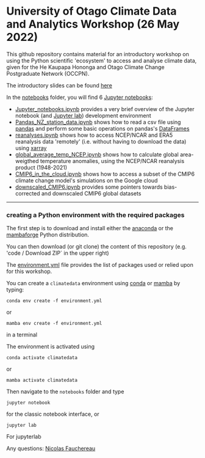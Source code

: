 # University of Otago Climate Data and Analytics Workshop (26 May 2022)

This github repository contains material for an introductory workshop on using 
the Python scientific 'ecosystem' to access and analyse climate data, given for the 
He Kaupapa Hononga and Otago Climate Change Postgraduate Network (OCCPN). 

The introductory slides can be found [here](https://github.com/nicolasfauchereau/climate_data_analytics/blob/main/slides/climate_data_workshop.pdf) 

In the [notebooks](https://github.com/nicolasfauchereau/climate_data_analytics/tree/main/notebooks) folder, you will find 6 [Jupyter notebooks](https://jupyter.org/): 

- [Jupyter_notebooks.ipynb](https://github.com/nicolasfauchereau/climate_data_analytics/blob/main/notebooks/Jupyter_notebooks.ipynb) provides a very brief overview of the Jupyter notebook (and [Jupyter lab](https://jupyter.org/)) development environment  
- [Pandas_NZ_station_data.ipynb](https://github.com/nicolasfauchereau/climate_data_analytics/blob/main/notebooks/Pandas_NZ_station_data.ipynb)   shows how to read a csv file using [pandas](https://pandas.pydata.org/) and perform some basic operations on pandas's [DataFrames](https://pandas.pydata.org/docs/reference/api/pandas.DataFrame.html)  
- [reanalyses.ipynb](https://github.com/nicolasfauchereau/climate_data_analytics/blob/main/notebooks/reanalyses.ipynb) shows how to access NCEP/NCAR and ERA5 reanalysis data 'remotely' (i.e. without having to download the data) using [xarray](http://www.xarray.pydata.org)  
- [global_average_temp_NCEP.ipynb](https://github.com/nicolasfauchereau/climate_data_analytics/blob/main/notebooks/global_average_temp_NCEP.ipynb) shows how to calculate global area-weigthed temperature anomalies, using the NCEP/NCAR reanalysis product (1948-2021)  
- [CMIP6_in_the_cloud.ipynb](https://github.com/nicolasfauchereau/climate_data_analytics/blob/main/notebooks/CMIP6_in_the_cloud.ipynb) shows how to access a subset of the CMIP6 climate change model's simulations on the Google cloud  
- [downscaled_CMIP6.ipynb](https://github.com/nicolasfauchereau/climate_data_analytics/blob/main/notebooks/downscaled_CMIP6.ipynb) provides some pointers towards bias-corrected and downscaled CMIP6 global datasets  

---- 
### creating a Python environment with the required packages 

The first step is to download and install either the [anaconda](https://www.anaconda.com/) or the [mambaforge](https://github.com/conda-forge/miniforge#mambaforge) Python distribution.

You can then download (or git clone) the content of this repository (e.g. 'code / Download ZIP` in the upper right)

The [environment.yml](https://github.com/nicolasfauchereau/climate_data_analytics/blob/main/notebooks/Pandas_NZ_station_data.ipynb) file provides the list of packages used or relied upon for this workshop. 

You can create a `climatedata` environment using [conda](https://docs.conda.io/en/latest/) or [mamba](https://mamba.readthedocs.io/en/latest/) by typing: 

```
conda env create -f environment.yml
```

or 

```
mamba env create -f environment.yml​
```

in a terminal 

The environment is activated using  

```
conda activate climatedata
```

or 

```
mamba activate climatedata 
```

Then navigate to the `notebooks` folder and type 


```
jupyter notebook
```

for the classic notebook interface, or 

```
jupyter lab
```

For jupyterlab 


Any questions: [Nicolas Fauchereau](mailto:Nicolas.Fauchereau@niwa.co.nz)

